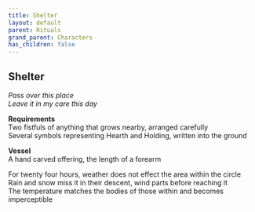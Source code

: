 ```yaml
---
title: Shelter
layout: default
parent: Rituals
grand_parent: Characters
has_children: false
---
```


## Shelter
_Pass over this place_  
_Leave it in my care this day_

**Requirements**  
Two fistfuls of anything that grows nearby, arranged carefully  
Several symbols representing Hearth and Holding, written into the ground

**Vessel**  
A hand carved offering, the length of a forearm

For twenty four hours, weather does not effect the area within the circle  
Rain and snow miss it in their descent, wind parts before reaching it  
The temperature matches the bodies of those within and becomes imperceptible
